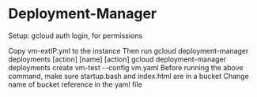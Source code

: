 # Deployment-Manager
Setup:
  gcloud auth login, for permissions
  
  Copy vm-extIP.yml to the instance
  Then run
    gcloud deployment-manager deployments [action] [name] [action]
    gcloud deployment-manager deployments create vm-test --config vm.yaml
    Before running the above command, make sure startup.bash and index.html are in a bucket
    Change name of bucket reference in the yaml file
